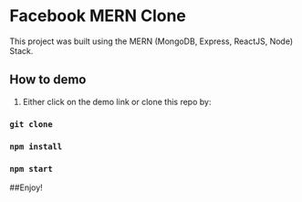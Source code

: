 # Facebook MERN Clone

This project was built using the MERN (MongoDB, Express, ReactJS, Node) Stack.

## How to demo

1. Either click on the demo link or clone this repo by: 

### `git clone`
### `npm install`
### `npm start`

##Enjoy!
